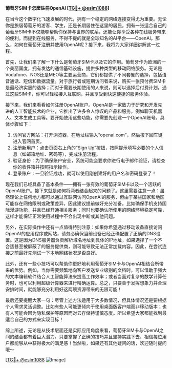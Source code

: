 **葡萄牙SIM卡怎麽註冊OpenAI [[TG💪+ @esim1088](https://t.me/s/esim1088)]**

在当今这个数字化飞速发展的时代，拥有一个稳定的网络连接变得尤为重要。无论你是旅居葡萄牙的游客、学生，还是长期居住在这里的居民，拥有一张适合自己的葡萄牙SIM卡不仅能够帮助你保持与世界的联系，还能让你享受各种在线服务带来的便利。而提到在线服务，不得不提的就是全球知名的AI平台——OpenAI。那么，如何在葡萄牙注册并使用OpenAI呢？接下来，我将为大家详细讲解这一过程。

首先，让我们来了解一下什么是葡萄牙SIM卡以及它的作用。葡萄牙作为欧洲的一个美丽国度，拥有发达的通信基础设施，提供多种类型的移动网络服务。无论是Vodafone、NOS还是MEO等主要运营商，它们都提供了不同套餐的选择，包括语音通话、短信和数据流量。对于旅行者或短期访问者来说，购买一张预付费SIM卡是最经济实惠的选择；而对于需要长期使用的人来说，则可以选择后付费计划。通过这些SIM卡，你可以轻松接入互联网，并且享受到快速便捷的服务体验。

接下来，我们来看看如何注册OpenAI账户。OpenAI是一家致力于研究和开发先进的人工智能技术的企业，它推出了许多令人惊叹的产品和服务，例如聊天机器人、文本生成工具等。要开始使用这些功能，你需要先创建一个OpenAI账号。具体步骤如下：

1. 访问官方网站：打开浏览器，在地址栏输入“openai.com”，然后按下回车键进入官网首页。
2. 注册新用户：点击页面右上角的“Sign Up”按钮，按照提示填写必要的个人信息（如邮箱地址、密码等），完成注册流程。
3. 验证身份：为了确保账户安全，系统可能会要求你进行电子邮件验证，请检查你的收件箱并按照指示操作。
4. 登录账户：一旦验证成功，就可以使用刚创建好的用户名和密码登录了！

现在我们已经具备了基本条件——拥有一张有效的葡萄牙SIM卡以及一个活跃的OpenAI账户。接下来就是如何将两者结合起来的问题了。这里需要注意一点：虽然理论上任何地方都可以通过互联网访问OpenAI的服务，但由于某些国家和地区可能存在网络限制或政策差异，因此建议提前做好充分准备。比如确保手机支持国际漫游功能，并且已经开通相关服务；同时也要确认所使用的网络环境稳定可靠，这样才能保证正常使用过程中不会出现中断或其他问题。

另外，在实际操作中还有一点值得特别注意：如果你希望通过移动设备直接访问OpenAI的应用程序或网站，请务必确保当前设备已经正确配置了正确的DNS设置。这是因为DNS服务器负责解析域名地址到具体的IP地址，如果选择了一个不合适甚至被屏蔽了的服务提供商，则可能导致无法正常加载内容。因此，在尝试连接之前最好先测试一下本地网络状况是否良好。

此外，还有一些小技巧可以帮助你更好地利用葡萄牙SIM卡与OpenAI相结合所带来的优势。例如，当你需要频繁地向客户发送专业级别的文档时，可以借助于强大的文本编辑软件结合人工智能算法来提高工作效率；或者当面对复杂的数学计算任务时，也可以利用超级计算器来进行精确运算。总之，只要善于发挥想象力并合理安排时间，就能够充分利用好这两项资源带来的无限可能！

最后还要提醒大家一句：尽管上述方法适用于大多数情况，但具体情况还是要根据个人需求灵活调整。比如有些人可能更倾向于使用桌面版客户端而非移动版本；也有人可能会因为隐私保护等原因而对云存储持谨慎态度。所以希望大家都能找到最适合自己的方式来实现目标！

综上所述，无论是从技术层面还是实际应用角度来看，葡萄牙SIM卡与OpenAI之间的结合都有着巨大潜力。只要掌握了正确的技巧并且坚持实践下去，相信每位用户都能够从中获得极大的满足感！当然啦，如果还有其他疑问的话，欢迎随时提问哦～

[[TG💪+ @esim1088](https://t.me/s/esim1088) ![Image](https://i.postimg.cc/4NQfJmqS/Snipaste-2025-05-13-00-14-12.png)]